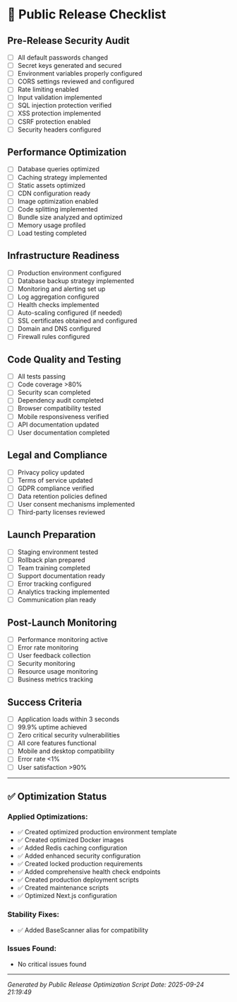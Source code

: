 # 🚀 Public Release Checklist

## Pre-Release Security Audit
- [ ] All default passwords changed
- [ ] Secret keys generated and secured
- [ ] Environment variables properly configured
- [ ] CORS settings reviewed and configured
- [ ] Rate limiting enabled
- [ ] Input validation implemented
- [ ] SQL injection protection verified
- [ ] XSS protection implemented
- [ ] CSRF protection enabled
- [ ] Security headers configured

## Performance Optimization
- [ ] Database queries optimized
- [ ] Caching strategy implemented
- [ ] Static assets optimized
- [ ] CDN configuration ready
- [ ] Image optimization enabled
- [ ] Code splitting implemented
- [ ] Bundle size analyzed and optimized
- [ ] Memory usage profiled
- [ ] Load testing completed

## Infrastructure Readiness
- [ ] Production environment configured
- [ ] Database backup strategy implemented
- [ ] Monitoring and alerting set up
- [ ] Log aggregation configured
- [ ] Health checks implemented
- [ ] Auto-scaling configured (if needed)
- [ ] SSL certificates obtained and configured
- [ ] Domain and DNS configured
- [ ] Firewall rules configured

## Code Quality and Testing
- [ ] All tests passing
- [ ] Code coverage >80%
- [ ] Security scan completed
- [ ] Dependency audit completed
- [ ] Browser compatibility tested
- [ ] Mobile responsiveness verified
- [ ] API documentation updated
- [ ] User documentation completed

## Legal and Compliance
- [ ] Privacy policy updated
- [ ] Terms of service updated
- [ ] GDPR compliance verified
- [ ] Data retention policies defined
- [ ] User consent mechanisms implemented
- [ ] Third-party licenses reviewed

## Launch Preparation
- [ ] Staging environment tested
- [ ] Rollback plan prepared
- [ ] Team training completed
- [ ] Support documentation ready
- [ ] Error tracking configured
- [ ] Analytics tracking implemented
- [ ] Communication plan ready

## Post-Launch Monitoring
- [ ] Performance monitoring active
- [ ] Error rate monitoring
- [ ] User feedback collection
- [ ] Security monitoring
- [ ] Resource usage monitoring
- [ ] Business metrics tracking

## Success Criteria
- [ ] Application loads within 3 seconds
- [ ] 99.9% uptime achieved
- [ ] Zero critical security vulnerabilities
- [ ] All core features functional
- [ ] Mobile and desktop compatibility
- [ ] Error rate <1%
- [ ] User satisfaction >90%

---

## ✅ Optimization Status

### Applied Optimizations:
- ✅ Created optimized production environment template
- ✅ Created optimized Docker images
- ✅ Added Redis caching configuration
- ✅ Added enhanced security configuration
- ✅ Created locked production requirements
- ✅ Added comprehensive health check endpoints
- ✅ Created production deployment scripts
- ✅ Created maintenance scripts
- ✅ Optimized Next.js configuration

### Stability Fixes:
- ✅ Added BaseScanner alias for compatibility

### Issues Found:
- No critical issues found

---

*Generated by Public Release Optimization Script*
*Date: 2025-09-24 21:19:49*

